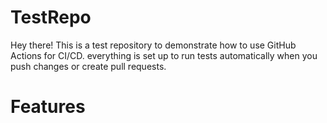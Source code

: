 # TestRepo

Hey there! This is a test repository to demonstrate how to use GitHub Actions for CI/CD.
everything is set up to run tests automatically when you push changes or create pull requests.

# Features
